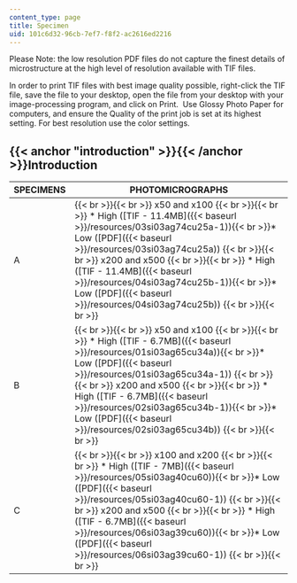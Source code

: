 ```yaml
---
content_type: page
title: Specimen
uid: 101c6d32-96cb-7ef7-f8f2-ac2616ed2216
---
```


Please Note: the low resolution PDF files do not capture the finest details of microstructure at the high level of resolution available with TIF files.

In order to print TIF files with best image quality possible, right-click the TIF file, save the file to your desktop, open the file from your desktop with your image-processing program, and click on Print.  Use Glossy Photo Paper for computers, and ensure the Quality of the print job is set at its highest setting. For best resolution use the color settings.

{{< anchor "introduction" >}}{{< /anchor >}}Introduction
--------------------------------------------------------

| SPECIMENS | PHOTOMICROGRAPHS |
| --- | --- |
| A |  {{< br >}}{{< br >}} x50 and x100 {{< br >}}{{< br >}} *   High ([TIF - 11.4MB]({{< baseurl >}}/resources/03si03ag74cu25a-1)){{< br >}}*   Low ([PDF]({{< baseurl >}}/resources/03si03ag74cu25a)) {{< br >}}{{< br >}} x200 and x500 {{< br >}}{{< br >}} *   High ([TIF - 11.4MB]({{< baseurl >}}/resources/04si03ag74cu25b-1)){{< br >}}*   Low ([PDF]({{< baseurl >}}/resources/04si03ag74cu25b)) {{< br >}}{{< br >}}  |
| B |  {{< br >}}{{< br >}} x50 and x100 {{< br >}}{{< br >}} *   High ([TIF - 6.7MB]({{< baseurl >}}/resources/01si03ag65cu34a)){{< br >}}*   Low ([PDF]({{< baseurl >}}/resources/01si03ag65cu34a-1)) {{< br >}}{{< br >}} x200 and x500 {{< br >}}{{< br >}} *   High ([TIF - 6.7MB]({{< baseurl >}}/resources/02si03ag65cu34b-1)){{< br >}}*   Low ([PDF]({{< baseurl >}}/resources/02si03ag65cu34b)) {{< br >}}{{< br >}}  |
| C |  {{< br >}}{{< br >}} x100 and x200 {{< br >}}{{< br >}} *   High ([TIF - 7MB]({{< baseurl >}}/resources/05si03ag40cu60)){{< br >}}*   Low ([PDF]({{< baseurl >}}/resources/05si03ag40cu60-1)) {{< br >}}{{< br >}} x200 and x500 {{< br >}}{{< br >}} *   High ([TIF - 6.7MB]({{< baseurl >}}/resources/06si03ag39cu60)){{< br >}}*   Low ([PDF]({{< baseurl >}}/resources/06si03ag39cu60-1)) {{< br >}}{{< br >}}